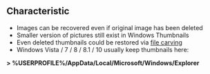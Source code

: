 ## Characteristic
- Images can be recovered even if original image has been deleted
- Smaller version of pictures still exist in Windows Thumbnails
- Even deleted thumbnails could be restored via [file carving](https://github.com/p-arrow/Red-Blue-Guide/new/main/5_CoveringTracks/Carving.md)
- Windows Vista / 7 / 8 / 8.1 / 10 usually keep thumbnails here:

**> %USERPROFILE%/AppData/Local/Microsoft/Windows/Explorer**
